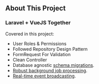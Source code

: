 ## About This Project

### Laravel + VueJS Together

Covered in this project:

- User Roles & Permissions
- Followed Repository Design Pattern
- FormRequest For Validation
- Clean Controller
- Database agnostic [schema migrations](https://laravel.com/docs/migrations).
- [Robust background job processing](https://laravel.com/docs/queues).
- [Real-time event broadcasting](https://laravel.com/docs/broadcasting).